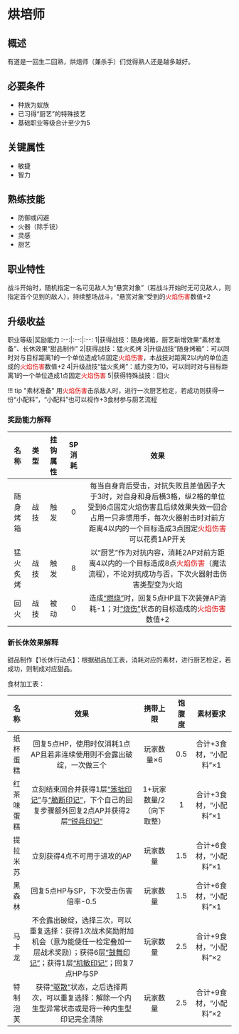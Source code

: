 # 烘培师

## 概述

有道是一回生二回熟，烘焙师（兼杀手）们觉得熟人还是越多越好。

## 必要条件

* 种族为蚁族
* 已习得“厨艺”的特殊技艺
* 基础职业等级合计至少为5

## 关键属性

* 敏捷
* 智力

## 熟练技能

* 防御或闪避
* 火器（除手铳）
* 灵感
* 厨艺

## 职业特性

战斗开始时，随机指定一名可见敌人为“悬赏对象”（若战斗开始时无可见敌人，则指定首个见到的敌人），持续整场战斗，“悬赏对象”受到的<font color="#dd0000">火焰伤害</font>数值+2

## 升级收益

职业等级|奖励能力
:--:|:--:|:--:
1|获得战技：随身烤箱，厨艺新增效果“素材准备”、长休效果“甜品制作”
2|获得战技：猛火炙烤
3|升级战技“随身烤箱”：可以同时对与目标距离1的一个单位造成1点固定<font color="#dd0000">火焰伤害</font>，本战技对距离2以内的单位造成的<font color="#dd0000">火焰伤害</font>数值+2
4|升级战技“猛火炙烤”：威力变为10，可以同时对与目标距离1的一个单位造成1点固定<font color="#dd0000">火焰伤害</font>
5|获得特殊战技：回火

!!! tip "素材准备"
    用<font color="#dd0000">火焰伤害</font>击杀敌人时，进行一次厨艺检定，若成功则获得一份“小配料”，“小配料”也可以视作+3食材参与厨艺流程

### 奖励能力解释

名称|类型|挂钩属性|SP消耗|效果
:--:|:--:|:--:|:--:|:--:
随身烤箱|战技|触发|0|每当自身背后受击，对抗失败且差值因子大于3时，对自身和身后横3格，纵2格的单位受到6点固定火焰伤害且后续效果失效一回合<br>占用一只非惯用手，每次火器射击时对前方距离4以内的一个目标造成3点固定<font color="#dd0000">火焰伤害</font><br>可以花费1AP开关
猛火炙烤|战技|触发|8|以“厨艺”作为对抗内容，消耗2AP对前方距离4以内的一个目标造成8点<font color="#dd0000">火焰伤害</font>（魔法流程），不论对抗成功与否，下次火器射击伤害类型变为火焰
回火|战技|被动|0|造成<a href="../../../../status/normal/#燃烧" target="_blank">“燃烧”</a>时，回复5点HP且下次装弹AP消耗-1；对<a href="../../../../status/normal/#烧伤" target="_blank">“烧伤”</a>状态的目标造成的<font color="#dd0000">火焰伤害</font>数值+2

### 新长休效果解释

甜品制作【1长休行动点】：根据甜品加工表，消耗对应的素材，进行厨艺检定，若成功，则制成对应甜品。

食材加工表：

名称|效果|携带上限|饱腹度|素材要求
:--:|:--:|:--:|:--:|:--:
纸杯蛋糕|回复5点HP，使用时仅消耗1点AP且若非连续使用则不会露出破绽，一次做三个|玩家数量×6|0.5|合计+3食材，“小配料”×1
红茶味蛋糕|立刻结束回合并获得1层<a href="../../../../status/mark/#笨拙印记" target="_blank">“笨拙印记”</a>与<a href="../../../../status/mark/#脆断印记" target="_blank">“脆断印记”</a>，下个自己的回复步骤额外回复2点AP并获得2层<a href="../../../../status/mark/#锐兵印记" target="_blank">“锐兵印记”</a>|1+玩家数量/2（向下取整）|1|合计+3食材，“小配料”×1
提拉米苏|立刻获得4点不可用于进攻的AP|玩家数量|1.5|合计+6食材，“小配料”×1
黑森林|回复5点HP与SP，下次受击伤害倍率-0.5|玩家数量|1.5|合计+6食材，“小配料”×1
马卡龙|不会露出破绽，选择三次，可以重复选择：获得1次战术奖励附加机会（意为能使任一检定叠加一层战术奖励）；获得6层<a href="../../../../status/mark/#鼓舞印记" target="_blank">“鼓舞印记”</a>；获得1层<a href="../../../../status/mark/#机敏印记" target="_blank">“机敏印记”</a>；回复7点HP与SP|玩家数量|2.5|合计+9食材，“小配料”×2
特制泡芙|获得<a href="../../../../status/normal/#驱散" target="_blank">“驱散”</a>状态，之后选择两次，可以重复选择：解除一个内生型异常状态或是将一种内生型印记完全清除|玩家数量|2.5|合计+9食材，“小配料”×2